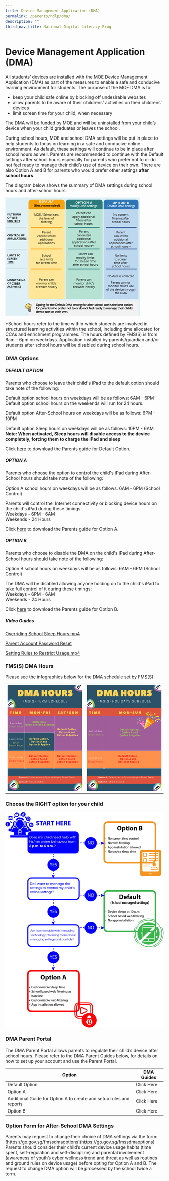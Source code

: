 ```yaml
---
title: Device Management Application (DMA)
permalink: /parents/ndlp/dma/
description: ""
third_nav_title: National Digital Literacy Prog
---
```

# Device Management Application (DMA)

All students’ devices are installed with the MOE Device Management Application (DMA) as part of the measures to enable a safe and conducive learning environment for students. The purpose of the MOE DMA is to:

*   keep your child safe online by blocking off undesirable websites
*   allow parents to be aware of their childrens' activities on their childrens’ devices
*   limit screen time for your child, when necessary

The DMA will be funded by MOE and will be uninstalled from your child’s device when your child graduates or leaves the school.

During school hours, MOE and school DMA settings will be put in place to help students to focus on learning in a safe and conducive online environment. As default, these settings will continue to be in place after school hours as well. Parents are recommended to continue with the Default settings after school hours especially for parents who prefer not to or do not feel ready to manage their child’s use of device on their own. There are also Option A and B for parents who would prefer other settings&nbsp;**after school hours**.

The diagram below shows the summary of DMA settings during school hours and after-school hours.

![](/images/Parents/2023/NDLP/dma%20options%20from%20moe.png)

*School hours refer to the time within which students are involved in structured learning activities within the school, including time allocated for CCAs and enrichment programmes. The hours defined by FMS(S) is from 6am – 6pm on weekdays. Application installed by parents/guardian and/or students after school hours will be disabled during school hours.

	
### DMA Options

##### DEFAULT OPTION

Parents who choose to leave their child's iPad to the default option should take note of the following:

Default option school hours on weekdays will be as follows: 6AM - 6PM  
Default option school hours on the weekends will run for 24 hours.

Default option After-School hours on weekdays will be as follows: 6PM - 10PM  

Default option Sleep hours on weekdays will be as follows: 10PM - 6AM  
**Note: When activated,&nbsp;Sleep hours will disable access to the device completely, forcing them to charge the iPad and sleep**
	
Click [here](/files/Parents/PDLP/2023/dma%20parent%20guide%20-%20default%20option.pdf) to download the Parents guide for Default Option.


##### OPTION A

Parents who choose the option to control the child's iPad during&nbsp;After-School hours&nbsp;should take note of the following:

Option A&nbsp;school hours on weekdays will be as follows: 6AM - 6PM (School Control)

Parents will control the&nbsp; Internet connectivity or blocking device hours on the child's iPad during these timings:  
Weekdays - 6PM - 6AM  
Weekends - 24 Hours
	
Click [here](https://file.for.edu.sg/dma-option-a.pdf) to download the Parents guide for Option A.
	
##### OPTION&nbsp;B

Parents who choose to disable the DMA&nbsp;on&nbsp;the child's iPad during After-School hours should take note of the following:

Option&nbsp;B&nbsp;school hours on weekdays will be as follows: 6AM - 6PM (School Control)

The DMA will be disabled allowing anyone holding on to the child's iPad to take full control&nbsp;of it during these timings:  
Weekdays - 6PM - 6AM  
Weekends - 24 Hours

Click [here](https://file.for.edu.sg/dma-option-b.pdf) to download the Parents guide for Option B.	


##### Video Guides
[Overriding School Sleep Hours.mp4](https://drive.google.com/file/d/1ZxiwMC5a53oig3xCRtdQAAr8nSI3f1C6/view?usp=sharing)

[Parent Account Password Reset](https://drive.google.com/file/d/1QnVJd0GYDre-EbFjPKts-8VhZYdKrO76/view?usp=sharing)

[Setting Rules to Restrict Usage.mp4](https://drive.google.com/file/d/1o4z1rnfYM4-GRV4xHqTSiVnOLoRrR1OI/view?usp=sharing)

	
### FMS(S) DMA Hours

Please see the infographics below for the DMA schedule set by FMS(S)

<table>
  <tbody><tr>
    <td><img alt="DMA Hours 1" src="/images/dma2.png"></td>
    <td><img alt="DMA Hours 2" src="/images/dma3.png"></td>
  </tr>
</tbody>
</table>
<p></p>



### Choose the RIGHT option for your child

	
![](/images/Parents/2023/NDLP/choose_dma_option1.png)



### DMA Parent Portal


The DMA Parent Portal allows parents to regulate their child’s device after school hours. Please refer to the DMA Parent Guides below, for details on how to set up your account and use the Parent Portal.

| Option | DMA Guides | 
| -------- | -------- |
| Default Option     | Click [](/files/Parents/PDLP/2023/dma-parent-guide-v2-default-ipados.pdf) Here     
| Option A | Click [](/files/Parents/PDLP/2023/dma-parent-guide-v2-option-a-ipados.pdf)Here
| Additional Guide for Option A to create and setup rules and reports | Click [](/files/Parents/PDLP/2023/creating_and_setting_up_rules_and_reports.pdf)Here
| Option B | Click [](/files/Parents/PDLP/2023/dma-parent-guide-v2-option-b-ipados.pdf)Here



### Option Form for After-School DMA Settings
Parents may request to change their choice of DMA settings via the form:[https://go.gov.sg/fmssdmaoptions](https://go.gov.sg/fmssdmaoptions) Parents should consider their child’s current device usage habits (time spent, self-regulation and self-discipline) and parental involvement (awareness of youth’s cyber wellness trend and threat as well as routines and ground rules on device usage) before opting for Option A and B. The request to change DMA option will be processed by the school twice a term.